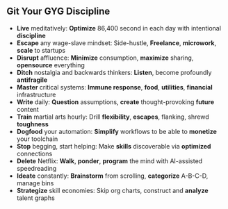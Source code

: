 ## Git Your GYG Discipline

- **Live** meditatively: **Optimize** 86,400 second in each day with intentional **discipline**
- **Escape** any wage-slave mindset: Side-hustle, **Freelance**, **microwork**, **scale** to startups
- **Disrupt** affluence: **Minimize** consumption, **maximize** sharing, **opensource** everything
- **Ditch** nostalgia and backwards thinkers: **Listen**, become profoundly **antifragile**
- **Master** critical systems: **Immune response**, **food**, **utilities**, **financial** infrastructure
- **Write** daily: **Question** assumptions, **create** thought-provoking **future** content
- **Train** martial arts hourly: Drill **flexibility**, **escapes**, flanking, shrewd **toughness**
- **Dogfood** your automation: **Simplify** workflows to be able to **monetize** your toolchain
- **Stop** begging, start helping: Make **skills** discoverable via **optimized** connections
- **Delete** Netflix: **Walk**, **ponder**, **program** the mind with AI-assisted speedreading
- **Ideate** constantly: **Brainstorm** from scrolling, **categorize** A-B-C-D, manage bins
- **Strategize** skill economies: Skip org charts, construct and **analyze** talent graphs
